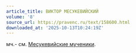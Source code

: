 ```yaml
---
article_title: ВИКТОР МЕСУКЕВИЙСКИЙ
volume: '8'
source_url: https://pravenc.ru/text/158600.html
downloaded_at: '2025-10-13T10:24:19Z'
---
```


мч.- см. [Месукевийские мученики](<https://pravenc.ru/text/Месукевийские мученики.html>).
